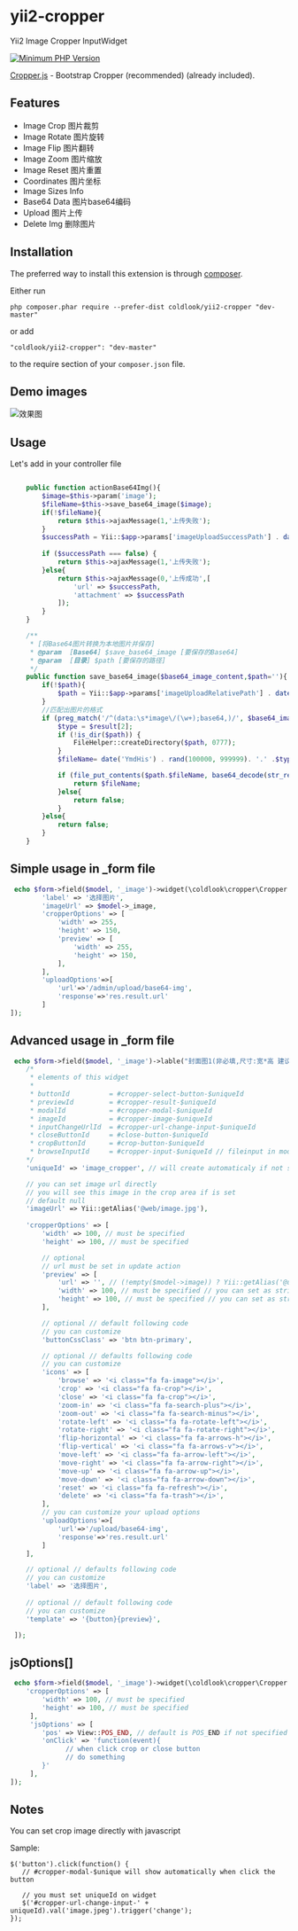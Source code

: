 # yii2-cropper
Yii2 Image Cropper InputWidget

[![Minimum PHP Version](http://img.shields.io/badge/php-%3E%3D%205.4-8892BF.svg)](https://php.net/)

<a href="https://fengyuanchen.github.io/cropper/" target="_blank">Cropper.js</a> - Bootstrap Cropper (recommended) (already included).

Features
------------
+ Image Crop 图片裁剪
+ Image Rotate 图片旋转
+ Image Flip  图片翻转
+ Image Zoom 图片缩放
+ Image Reset 图片重置
+ Coordinates 图片坐标
+ Image Sizes Info 
+ Base64 Data 图片base64编码
+ Upload 图片上传
+ Delete Img 删除图片


Installation
------------

The preferred way to install this extension is through [composer](http://getcomposer.org/download/).

Either run

```
php composer.phar require --prefer-dist coldlook/yii2-cropper "dev-master"
```

or add

```
"coldlook/yii2-cropper": "dev-master"
```

to the require section of your `composer.json` file.


Demo images
-----

![效果图](https://raw.githubusercontent.com/crazykun/yii2-cropper/master/demo.png)

Usage
-----


Let's add  in your controller file
````php

    public function actionBase64Img(){
        $image=$this->param('image');
        $fileName=$this->save_base64_image($image);
        if(!$fileName){
            return $this->ajaxMessage(1,'上传失败');
        }
        $successPath = Yii::$app->params['imageUploadSuccessPath'] . date('Ymd') . '/';
     
        if ($successPath === false) {
            return $this->ajaxMessage(1,'上传失败');
        }else{
            return $this->ajaxMessage(0,'上传成功',[
                'url' => $successPath,
                'attachment' => $successPath
            ]);
        }
    }

    /**
     * [将Base64图片转换为本地图片并保存]
     * @param  [Base64] $save_base64_image [要保存的Base64]
     * @param  [目录] $path [要保存的路径]
     */
    public function save_base64_image($base64_image_content,$path=''){
        if(!$path){
            $path = Yii::$app->params['imageUploadRelativePath'] . date('Ymd') . '/';
        }
        //匹配出图片的格式
        if (preg_match('/^(data:\s*image\/(\w+);base64,)/', $base64_image_content, $result)){
            $type = $result[2];
            if (!is_dir($path)) {
                FileHelper::createDirectory($path, 0777);
            }
            $fileName= date('YmdHis') . rand(100000, 999999). '.' .$type;

            if (file_put_contents($path.$fileName, base64_decode(str_replace($result[1], '', $base64_image_content)))){
                return $fileName;
            }else{
                return false;
            }
        }else{
            return false;
        }
    }


````


Simple usage in _form file
-----
````php
 echo $form->field($model, '_image')->widget(\coldlook\cropper\Cropper::className(), [
        'label' => '选择图片', 
        'imageUrl' => $model->_image,
        'cropperOptions' => [
            'width' => 255, 
            'height' => 150, 
            'preview' => [
                'width' => 255, 
                'height' => 150, 
            ],
        ],         
        'uploadOptions'=>[
            'url'=>'/admin/upload/base64-img',
            'response'=>'res.result.url'
        ]
]);
````



Advanced usage in _form file
-----
````php
 echo $form->field($model, '_image')->lable("封面图1(非必填,尺寸:宽*高 建议尺寸225px*150px)")->widget(\coldlook\cropper\Cropper::className(), [
    /*
     * elements of this widget
     *
     * buttonId          = #cropper-select-button-$uniqueId
     * previewId         = #cropper-result-$uniqueId
     * modalId           = #cropper-modal-$uniqueId
     * imageId           = #cropper-image-$uniqueId
     * inputChangeUrlId  = #cropper-url-change-input-$uniqueId
     * closeButtonId     = #close-button-$uniqueId
     * cropButtonId      = #crop-button-$uniqueId
     * browseInputId     = #cropper-input-$uniqueId // fileinput in modal
    */
    'uniqueId' => 'image_cropper', // will create automaticaly if not set

    // you can set image url directly
    // you will see this image in the crop area if is set
    // default null
    'imageUrl' => Yii::getAlias('@web/image.jpg'),
    
    'cropperOptions' => [
        'width' => 100, // must be specified
        'height' => 100, // must be specified

        // optional
        // url must be set in update action
        'preview' => [
            'url' => '', // (!empty($model->image)) ? Yii::getAlias('@uploadUrl/'.$model->image) : null
            'width' => 100, // must be specified // you can set as string '100%'
            'height' => 100, // must be specified // you can set as string '100px'
        ],

        // optional // default following code
        // you can customize 
        'buttonCssClass' => 'btn btn-primary',

        // optional // defaults following code
        // you can customize 
        'icons' => [
            'browse' => '<i class="fa fa-image"></i>',
            'crop' => '<i class="fa fa-crop"></i>',
            'close' => '<i class="fa fa-crop"></i>',       
            'zoom-in' => '<i class="fa fa-search-plus"></i>',
            'zoom-out' => '<i class="fa fa-search-minus"></i>',
            'rotate-left' => '<i class="fa fa-rotate-left"></i>',
            'rotate-right' => '<i class="fa fa-rotate-right"></i>',
            'flip-horizontal' => '<i class="fa fa-arrows-h"></i>',
            'flip-vertical' => '<i class="fa fa-arrows-v"></i>',
            'move-left' => '<i class="fa fa-arrow-left"></i>',
            'move-right' => '<i class="fa fa-arrow-right"></i>',
            'move-up' => '<i class="fa fa-arrow-up"></i>',
            'move-down' => '<i class="fa fa-arrow-down"></i>',
            'reset' => '<i class="fa fa-refresh"></i>',
            'delete' => '<i class="fa fa-trash"></i>',
        ],
        // you can customize your upload options
        'uploadOptions'=>[
            'url'=>'/upload/base64-img',
            'response'=>'res.result.url'
        ]
    ],

    // optional // defaults following code
    // you can customize 
    'label' => '选择图片', 
    
    // optional // default following code
    // you can customize 
    'template' => '{button}{preview}',

 ]);
````





jsOptions[]
-----
````php
 echo $form->field($model, '_image')->widget(\coldlook\cropper\Cropper::className(), [
    'cropperOptions' => [
        'width' => 100, // must be specified
        'height' => 100, // must be specified
     ],
     'jsOptions' => [
        'pos' => View::POS_END, // default is POS_END if not specified
        'onClick' => 'function(event){
              // when click crop or close button 
              // do something 
        }'        
     ],
]);
````



Notes
-----

You can set crop image directly with javascript 

Sample:
````
$('button').click(function() {
   // #cropper-modal-$unique will show automatically when click the button
   
   // you must set uniqueId on widget
   $('#cropper-url-change-input-' + uniqueId).val('image.jpeg').trigger('change');   
});
````

